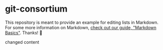 git-consortium
==============

This repository is meant to provide an example for editing lists in Markdown. For some more information on Markdown, [check out our guide, "Markdown Basics"][Markdown]. Thanks! :sparkling_heart:

[Markdown]: https://help.github.com/articles/markdown-basics "Markdown Basics"

changed content
